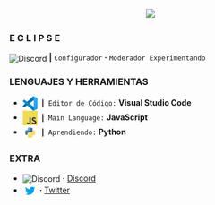 <p align="center">
<img src="https://i.imgur.com/t9292J1.png">
</p>

### E C L I P S E

 <img align="center" alt="Discord" width="20px" src="https://discord.com/assets/145dc557845548a36a82337912ca3ac5.svg" /> **|** `Configurador` **·** `Moderador Experimentando`


### LENGUAJES Y HERRAMIENTAS

- <img align="center" alt="Visual Studio Code" width="26px" src="https://raw.githubusercontent.com/github/explore/80688e429a7d4ef2fca1e82350fe8e3517d3494d/topics/visual-studio-code/visual-studio-code.png" /> **❘** `Editor de Código:` **Visual Studio Code**
- <img align="center" alt="JavaScript" width="26px" src="https://raw.githubusercontent.com/github/explore/80688e429a7d4ef2fca1e82350fe8e3517d3494d/topics/javascript/javascript.png" /> **❘** `Main Language:` **JavaScript**
- <img align="center" alt="HTML5" width="26px" src="https://raw.githubusercontent.com/github/explore/80688e429a7d4ef2fca1e82350fe8e3517d3494d/topics/python/python.png" /> **❘** `Aprendiendo:` **Python**

### EXTRA

- <img align="center" alt="Discord" width="26px" src="https://discord.com/assets/145dc557845548a36a82337912ca3ac5.svg" /> **·** [Discord](https://discord.com/users/557366771246432264)
- <img align="center" alt="Twitter" width="26px" src="https://raw.githubusercontent.com/github/explore/80688e429a7d4ef2fca1e82350fe8e3517d3494d/topics/twitter/twitter.png" /> **·** [Twitter](https://www.twitter.com/3cpse)
